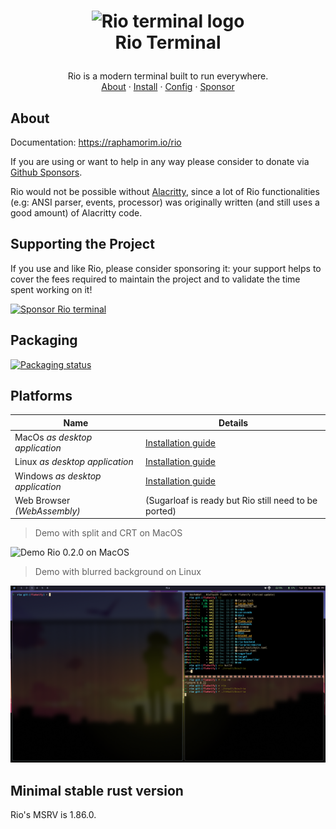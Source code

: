 <!-- LOGO -->
<h1>
<p align="center">
  <img src="https://raphamorim.io/rio/assets/rio-logo.png" alt="Rio terminal logo" width="128">
  <br>Rio Terminal
</h1>
  <p align="center">
    Rio is a modern terminal built to run everywhere.
    <br />
    <a href="#about">About</a>
    ·
    <a href="https://raphamorim.io/rio/docs/install">Install</a>
    ·
    <a href="https://raphamorim.io/rio/docs/config">Config</a>
    ·
    <a href="https://github.com/sponsors/raphamorim">Sponsor</a>
  </p>
</p>

## About

Documentation: https://raphamorim.io/rio

If you are using or want to help in any way please consider to donate via [Github Sponsors](https://github.com/sponsors/raphamorim).

Rio would not be possible without [Alacritty](https://github.com/alacritty/alacritty/), since a lot of Rio functionalities (e.g: ANSI parser, events, processor) was originally written (and still uses a good amount) of Alacritty code.

## Supporting the Project

If you use and like Rio, please consider sponsoring it: your support helps to cover the fees required to maintain the project and to validate the time spent working on it!

[![Sponsor Rio terminal](https://img.shields.io/github/sponsors/raphamorim?label=Sponsor%20Rio&logo=github&style=for-the-badge)](https://github.com/sponsors/raphamorim)

## Packaging

[![Packaging status](https://repology.org/badge/vertical-allrepos/rio-terminal.svg?columns=3)](https://repology.org/project/rio-terminal/versions)

## Platforms

| Name | Details |
| --- | --- |
| MacOs _as desktop application_ | [Installation guide](https://rioterm.com/docs/install/macos) |
| Linux _as desktop application_ | [Installation guide](https://rioterm.com/docs/install/linux) |
| Windows _as desktop application_ | [Installation guide](https://rioterm.com/docs/install/windows) |
| Web Browser _(WebAssembly)_ | (Sugarloaf is ready but Rio still need to be ported) |

> Demo with split and CRT on MacOS

![Demo Rio 0.2.0 on MacOS](docs/static/assets/posts/0.2.0/demo-rio.png)

> Demo with blurred background on Linux

![Demo blurred background](docs/static/assets/demos/demos-nixos-blur.png)

## Minimal stable rust version

Rio's MSRV is 1.86.0.
